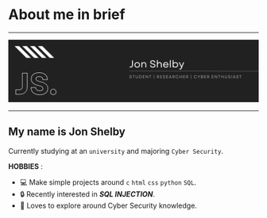 # About me in brief
---
<img src="https://github.com/jon-shel/jon-shel/blob/7ba9ad92247335e86aae9b06be19aaef885e01b0/Jon%20Shelby.png">

---

## My name is Jon Shelby
Currently studying at an `university` and majoring `Cyber Security`.

**HOBBIES** :
* 💻 Make simple projects around `c` `html` `css` `python` `SQL`.
* 🔒 Recently interested in ***SQL INJECTION***.
* 🌹 Loves to explore around Cyber Security knowledge.



